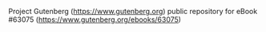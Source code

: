 Project Gutenberg (https://www.gutenberg.org) public repository for
eBook #63075 (https://www.gutenberg.org/ebooks/63075)
